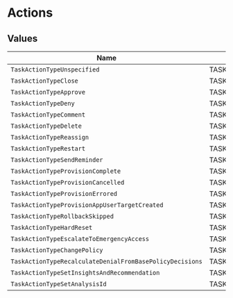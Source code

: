 # Actions


## Values

| Name                                                           | Value                                                          |
| -------------------------------------------------------------- | -------------------------------------------------------------- |
| `TaskActionTypeUnspecified`                                    | TASK_ACTION_TYPE_UNSPECIFIED                                   |
| `TaskActionTypeClose`                                          | TASK_ACTION_TYPE_CLOSE                                         |
| `TaskActionTypeApprove`                                        | TASK_ACTION_TYPE_APPROVE                                       |
| `TaskActionTypeDeny`                                           | TASK_ACTION_TYPE_DENY                                          |
| `TaskActionTypeComment`                                        | TASK_ACTION_TYPE_COMMENT                                       |
| `TaskActionTypeDelete`                                         | TASK_ACTION_TYPE_DELETE                                        |
| `TaskActionTypeReassign`                                       | TASK_ACTION_TYPE_REASSIGN                                      |
| `TaskActionTypeRestart`                                        | TASK_ACTION_TYPE_RESTART                                       |
| `TaskActionTypeSendReminder`                                   | TASK_ACTION_TYPE_SEND_REMINDER                                 |
| `TaskActionTypeProvisionComplete`                              | TASK_ACTION_TYPE_PROVISION_COMPLETE                            |
| `TaskActionTypeProvisionCancelled`                             | TASK_ACTION_TYPE_PROVISION_CANCELLED                           |
| `TaskActionTypeProvisionErrored`                               | TASK_ACTION_TYPE_PROVISION_ERRORED                             |
| `TaskActionTypeProvisionAppUserTargetCreated`                  | TASK_ACTION_TYPE_PROVISION_APP_USER_TARGET_CREATED             |
| `TaskActionTypeRollbackSkipped`                                | TASK_ACTION_TYPE_ROLLBACK_SKIPPED                              |
| `TaskActionTypeHardReset`                                      | TASK_ACTION_TYPE_HARD_RESET                                    |
| `TaskActionTypeEscalateToEmergencyAccess`                      | TASK_ACTION_TYPE_ESCALATE_TO_EMERGENCY_ACCESS                  |
| `TaskActionTypeChangePolicy`                                   | TASK_ACTION_TYPE_CHANGE_POLICY                                 |
| `TaskActionTypeRecalculateDenialFromBasePolicyDecisions`       | TASK_ACTION_TYPE_RECALCULATE_DENIAL_FROM_BASE_POLICY_DECISIONS |
| `TaskActionTypeSetInsightsAndRecommendation`                   | TASK_ACTION_TYPE_SET_INSIGHTS_AND_RECOMMENDATION               |
| `TaskActionTypeSetAnalysisId`                                  | TASK_ACTION_TYPE_SET_ANALYSIS_ID                               |